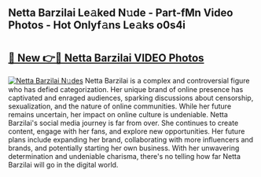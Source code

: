 ## Netta Barzilai Le𝚊ked N𝚞de - Part-fMn Video Photos - Hot Onlyf𝚊ns Le𝚊ks o0s4i

# <h2><a href="http://ac13022.deff.icu/?id=Netta+Barzilai">🔗 New 👉🔴 Netta Barzilai VIDEO Photos</a></h2>

[![Netta Barzilai N𝚞des](https://i.imgur.com/rIISA9y.gif)](http://ac13022.deff.icu/?id=Netta+Barzilai)
Netta Barzilai is a complex and controversial figure who has defied categorization. Her unique brand of online presence has captivated and enraged audiences, sparking discussions about censorship, sexualization, and the nature of online communities. While her future remains uncertain, her impact on online culture is undeniable. Netta Barzilai's social media journey is far from over. She continues to create content, engage with her fans, and explore new opportunities. Her future plans include expanding her brand, collaborating with more influencers and brands, and potentially starting her own business. With her unwavering determination and undeniable charisma, there's no telling how far Netta Barzilai will go in the digital world.
